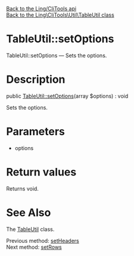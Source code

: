 [Back to the Ling/CliTools api](https://github.com/lingtalfi/CliTools/blob/master/doc/api/Ling/CliTools.md)<br>
[Back to the Ling\CliTools\Util\TableUtil class](https://github.com/lingtalfi/CliTools/blob/master/doc/api/Ling/CliTools/Util/TableUtil.md)


TableUtil::setOptions
================



TableUtil::setOptions — Sets the options.




Description
================


public [TableUtil::setOptions](https://github.com/lingtalfi/CliTools/blob/master/doc/api/Ling/CliTools/Util/TableUtil/setOptions.md)(array $options) : void




Sets the options.




Parameters
================


- options

    


Return values
================

Returns void.








See Also
================

The [TableUtil](https://github.com/lingtalfi/CliTools/blob/master/doc/api/Ling/CliTools/Util/TableUtil.md) class.

Previous method: [setHeaders](https://github.com/lingtalfi/CliTools/blob/master/doc/api/Ling/CliTools/Util/TableUtil/setHeaders.md)<br>Next method: [setRows](https://github.com/lingtalfi/CliTools/blob/master/doc/api/Ling/CliTools/Util/TableUtil/setRows.md)<br>

